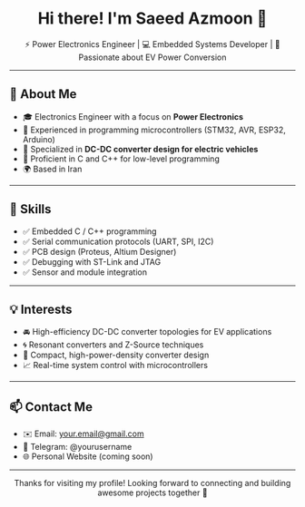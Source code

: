 <h1 align="center">Hi there! I'm Saeed Azmoon 👋</h1>
<p align="center">⚡ Power Electronics Engineer | 💻 Embedded Systems Developer | 🚗 Passionate about EV Power Conversion</p>

---

## 🔹 About Me

- 🎓 Electronics Engineer with a focus on **Power Electronics**
- 🔌 Experienced in programming microcontrollers (STM32, AVR, ESP32, Arduino)
- 🔧 Specialized in **DC-DC converter design for electric vehicles**
- 💬 Proficient in C and C++ for low-level programming
- 🌍 Based in Iran

---

## 🔧 Skills

- ✅ Embedded C / C++ programming
- ✅ Serial communication protocols (UART, SPI, I2C)
- ✅ PCB design (Proteus, Altium Designer)
- ✅ Debugging with ST-Link and JTAG
- ✅ Sensor and module integration

---

## 💡 Interests

- 🚘 High-efficiency DC-DC converter topologies for EV applications
- 🌀 Resonant converters and Z-Source techniques
- 🔋 Compact, high-power-density converter design
- 📈 Real-time system control with microcontrollers

---

## 📫 Contact Me

- ✉️ Email: your.email@gmail.com
- 💬 Telegram: @yourusername
- 🌐 Personal Website (coming soon)

---

<p align="center">Thanks for visiting my profile! Looking forward to connecting and building awesome projects together 🚀</p>
